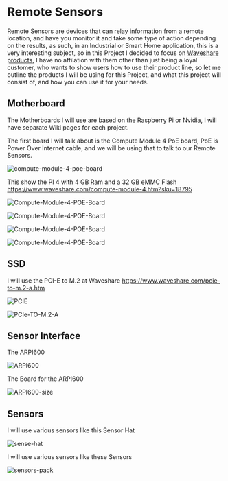 # Remote Sensors
Remote Sensors are devices that can relay information from a remote location, and have you monitor it and take some type of action depending on the results, as such, in an Industrial or Smart Home application, this is a very interesting subject, so in this Project I decided to focus on [Waveshare products](https://www.waveshare.com/product.htm), I have no affilation with them other than just being a loyal customer, who wants to show users how to use their product line, so let me outline the products I will be using for this Project, and what this project will consist of, and how you can use it for your needs.

## Motherboard
The Motherboards I will use are based on the Raspberry Pi or Nvidia, I will have separate Wiki pages for each project.

The first board I will talk about is the Compute Module 4 PoE board, PoE is Power Over Internet cable, and we will be using that to talk to our Remote Sensors.

![compute-module-4-poe-board](https://github.com/Light-Wizzard/Remote-Sensors/blob/main/images/compute-module-4-poe-board-5.jpeg)

This show the PI 4 with 4 GB Ram and a 32 GB eMMC Flash https://www.waveshare.com/compute-module-4.htm?sku=18795

![Compute-Module-4-POE-Board](https://github.com/Light-Wizzard/Remote-Sensors/blob/main/images/Compute-Module-4-POE-Board-details-1.jpeg)

![Compute-Module-4-POE-Board](https://github.com/Light-Wizzard/Remote-Sensors/blob/main/images/Compute-Module-4-POE-Board-details-5.jpeg)

![Compute-Module-4-POE-Board](https://github.com/Light-Wizzard/Remote-Sensors/blob/main/images/Compute-Module-4-POE-Board-details-intro.jpeg)

![Compute-Module-4-POE-Board](https://github.com/Light-Wizzard/Remote-Sensors/blob/main/images/Compute-Module-4-POE-Board-details-size.jpeg)

## SSD 
I will use the PCI-E to M.2 at Waveshare https://www.waveshare.com/pcie-to-m.2-a.htm 

![PCIE](https://github.com/Light-Wizzard/Remote-Sensors/blob/main/images/pcie-to-m.2-a-5.jpeg)


![PCIe-TO-M.2-A](https://github.com/Light-Wizzard/Remote-Sensors/blob/main/images/PCIe-TO-M.2-A-details-11.jpeg)

## Sensor Interface
The ARPI600

![ARPI600](https://github.com/Light-Wizzard/Remote-Sensors/blob/main/images/ARPI600-intro.jpeg)

The Board for the ARPI600

![ARPI600-size](https://github.com/Light-Wizzard/Remote-Sensors/blob/main/images/ARPI600-size.jpeg)

## Sensors
I will use various sensors like this Sensor Hat

![sense-hat](https://github.com/Light-Wizzard/Remote-Sensors/blob/main/images/sense-hat-b-9.jpeg)

I will use various sensors like these Sensors

![sensors-pack](https://github.com/Light-Wizzard/Remote-Sensors/blob/main/images/sensors-pack_l_5.jpeg)

![]()

![]()

![]()

![]()

![]()
